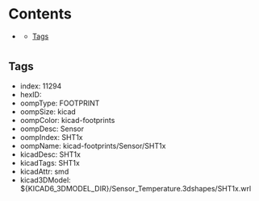 



Contents
========

* [](#)
	* [Tags](#tags)

# 

## Tags

- index: 11294
- hexID: 
- oompType: FOOTPRINT
- oompSize: kicad
- oompColor: kicad-footprints
- oompDesc: Sensor
- oompIndex: SHT1x
- oompName: kicad-footprints/Sensor/SHT1x
- kicadDesc: SHT1x
- kicadTags: SHT1x
- kicadAttr: smd
- kicad3DModel: ${KICAD6_3DMODEL_DIR}/Sensor_Temperature.3dshapes/SHT1x.wrl
